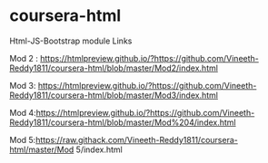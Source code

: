 # coursera-html
Html-JS-Bootstrap module Links

Mod 2 : https://htmlpreview.github.io/?https://github.com/Vineeth-Reddy1811/coursera-html/blob/master/Mod2/index.html

Mod 3: https://htmlpreview.github.io/?https://github.com/Vineeth-Reddy1811/coursera-html/blob/master/Mod3/index.html

Mod 4:https://htmlpreview.github.io/?https://github.com/Vineeth-Reddy1811/coursera-html/blob/master/Mod%204/index.html

Mod 5:https://raw.githack.com/Vineeth-Reddy1811/coursera-html/master/Mod 5/index.html
